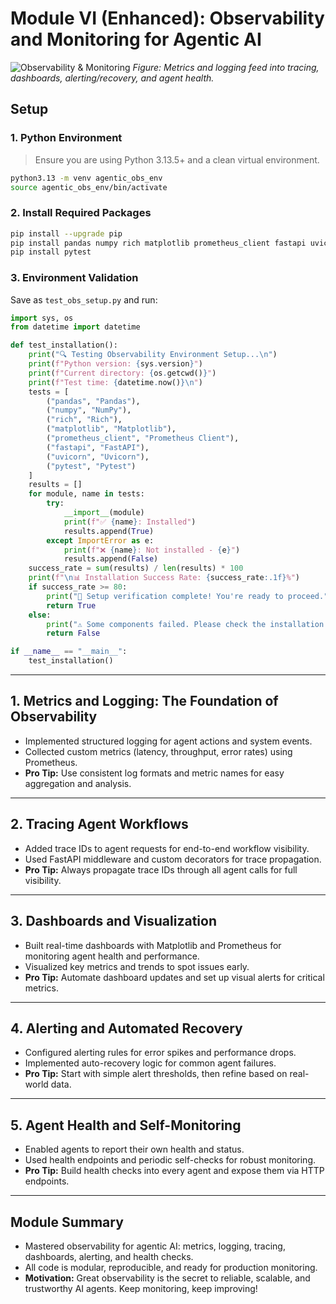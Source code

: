# Module VI (Enhanced): Observability and Monitoring for Agentic AI

![Observability & Monitoring](06_Observability_and_Monitoring/module_flowchart.png)
*Figure: Metrics and logging feed into tracing, dashboards, alerting/recovery, and agent health.*

## Setup

### 1. Python Environment
> Ensure you are using Python 3.13.5+ and a clean virtual environment.

```bash
python3.13 -m venv agentic_obs_env
source agentic_obs_env/bin/activate
```

### 2. Install Required Packages
```bash
pip install --upgrade pip
pip install pandas numpy rich matplotlib prometheus_client fastapi uvicorn
pip install pytest
```

### 3. Environment Validation
Save as `test_obs_setup.py` and run:
```python
import sys, os
from datetime import datetime

def test_installation():
    print("🔍 Testing Observability Environment Setup...\n")
    print(f"Python version: {sys.version}")
    print(f"Current directory: {os.getcwd()}")
    print(f"Test time: {datetime.now()}\n")
    tests = [
        ("pandas", "Pandas"),
        ("numpy", "NumPy"),
        ("rich", "Rich"),
        ("matplotlib", "Matplotlib"),
        ("prometheus_client", "Prometheus Client"),
        ("fastapi", "FastAPI"),
        ("uvicorn", "Uvicorn"),
        ("pytest", "Pytest")
    ]
    results = []
    for module, name in tests:
        try:
            __import__(module)
            print(f"✅ {name}: Installed")
            results.append(True)
        except ImportError as e:
            print(f"❌ {name}: Not installed - {e}")
            results.append(False)
    success_rate = sum(results) / len(results) * 100
    print(f"\n📊 Installation Success Rate: {success_rate:.1f}%")
    if success_rate >= 80:
        print("🎉 Setup verification complete! You're ready to proceed.")
        return True
    else:
        print("⚠️ Some components failed. Please check the installation.")
        return False

if __name__ == "__main__":
    test_installation()
```

---

## 1. Metrics and Logging: The Foundation of Observability
- Implemented structured logging for agent actions and system events.
- Collected custom metrics (latency, throughput, error rates) using Prometheus.
- **Pro Tip:** Use consistent log formats and metric names for easy aggregation and analysis.

---

## 2. Tracing Agent Workflows
- Added trace IDs to agent requests for end-to-end workflow visibility.
- Used FastAPI middleware and custom decorators for trace propagation.
- **Pro Tip:** Always propagate trace IDs through all agent calls for full visibility.

---

## 3. Dashboards and Visualization
- Built real-time dashboards with Matplotlib and Prometheus for monitoring agent health and performance.
- Visualized key metrics and trends to spot issues early.
- **Pro Tip:** Automate dashboard updates and set up visual alerts for critical metrics.

---

## 4. Alerting and Automated Recovery
- Configured alerting rules for error spikes and performance drops.
- Implemented auto-recovery logic for common agent failures.
- **Pro Tip:** Start with simple alert thresholds, then refine based on real-world data.

---

## 5. Agent Health and Self-Monitoring
- Enabled agents to report their own health and status.
- Used health endpoints and periodic self-checks for robust monitoring.
- **Pro Tip:** Build health checks into every agent and expose them via HTTP endpoints.

---

## Module Summary
- Mastered observability for agentic AI: metrics, logging, tracing, dashboards, alerting, and health checks.
- All code is modular, reproducible, and ready for production monitoring.
- **Motivation:** Great observability is the secret to reliable, scalable, and trustworthy AI agents. Keep monitoring, keep improving! 